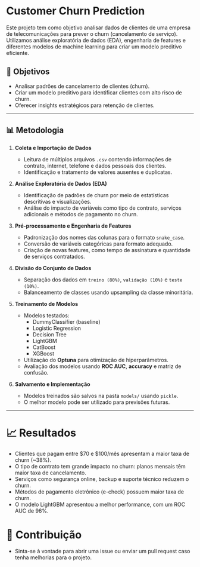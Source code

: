 # Customer Churn Prediction

Este projeto tem como objetivo analisar dados de clientes de uma empresa de telecomunicações para prever o churn (cancelamento de serviço). Utilizamos análise exploratória de dados (EDA), engenharia de features e diferentes modelos de machine learning para criar um modelo preditivo eficiente.

## 📌 Objetivos

- Analisar padrões de cancelamento de clientes (churn).
- Criar um modelo preditivo para identificar clientes com alto risco de churn.
- Oferecer insights estratégicos para retenção de clientes.

---

## 📊 Metodologia

1. **Coleta e Importação de Dados**
   - Leitura de múltiplos arquivos `.csv` contendo informações de contrato, internet, telefone e dados pessoais dos clientes.
   - Identificação e tratamento de valores ausentes e duplicatas.

2. **Análise Exploratória de Dados (EDA)**
   - Identificação de padrões de churn por meio de estatísticas descritivas e visualizações.
   - Análise do impacto de variáveis como tipo de contrato, serviços adicionais e métodos de pagamento no churn.

3. **Pré-processamento e Engenharia de Features**
   - Padronização dos nomes das colunas para o formato `snake_case`.
   - Conversão de variáveis categóricas para formato adequado.
   - Criação de novas features, como tempo de assinatura e quantidade de serviços contratados.

4. **Divisão do Conjunto de Dados**
   - Separação dos dados em `treino (80%)`, `validação (10%)` e `teste (10%)`.
   - Balanceamento de classes usando upsampling da classe minoritária.

5. **Treinamento de Modelos**
   - Modelos testados:
     - DummyClassifier (baseline)
     - Logistic Regression
     - Decision Tree
     - LightGBM
     - CatBoost
     - XGBoost
   - Utilização do **Optuna** para otimização de hiperparâmetros.
   - Avaliação dos modelos usando **ROC AUC**, **accuracy** e matriz de confusão.

6. **Salvamento e Implementação**
   - Modelos treinados são salvos na pasta `models/` usando `pickle`.
   - O melhor modelo pode ser utilizado para previsões futuras.

---

# 📈 Resultados
  - Clientes que pagam entre $70 e $100/mês apresentam a maior taxa de churn (~38%).
  - O tipo de contrato tem grande impacto no churn: planos mensais têm maior taxa de cancelamento.
  - Serviços como segurança online, backup e suporte técnico reduzem o churn.
  - Métodos de pagamento eletrônico (e-check) possuem maior taxa de churn.
  - O modelo LightGBM apresentou a melhor performance, com um ROC AUC de 96%.

# 📄 Contribuição
  - Sinta-se à vontade para abrir uma issue ou enviar um pull request caso tenha melhorias para o projeto.



